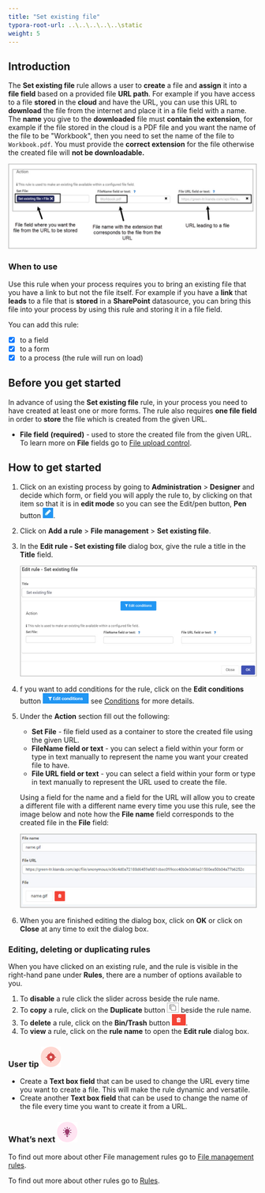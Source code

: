 ```yaml
---
title: "Set existing file"
typora-root-url: ..\..\..\..\..\static
weight: 5
---
```


## Introduction

The **Set existing file** rule allows a user to **create** a file and **assign** it into a **file field** based on a provided file **URL path**. For example if you have access to a file **stored** in the **cloud** and have the URL, you can use this URL to **download** the file from the internet and place it in a file field with a name. The **name** you give to the **downloaded** file must **contain the extension**, for example if the file stored in the cloud is a PDF file and you want the name of the file to be "Workbook", then you need to set the name of the file to `Workbook.pdf`. You must provide the **correct extension** for the file otherwise the created file will **not be downloadable.**

![Correct file extension](/images/set-file-extension2.jpg)

### When to use 
Use this rule when your process requires you to bring an existing file that you have a link to but not the file itself. For example if you have a **link** that **leads** to a file that is **stored** in a **SharePoint** datasource, you can bring this file into your process by using this rule and storing it in a file field.

You can add this rule:

- [x] to a field
- [x] to a form
- [x] to a process (the rule will run on load)

## Before you get started

In advance of using the **Set existing file** rule, in your process you need to have created at least one or more forms. The rule also requires **one file field** in order to **store** the file which is created from the given URL.  

- **File field** **(required)** - used to store the created file from the given URL. To learn more on **File** fields go to [File upload control](/docs/platform/controls/input/file-upload/).

## How to get started

1. Click on an existing process by going to **Administration** > **Designer** and decide which form, or field you will apply the rule to, by clicking on that item so that it is in **edit mode** so you can see the Edit/pen button, **Pen** button ![Pen button](/images/penicon.png).

2. Click on **Add a rule** > **File management** > **Set existing file**.

3. In the **Edit rule - Set existing file** dialog box, give the rule a title in the **Title** field.

   ![Edit rule - set existing file](/images/set-file-edit-rule.jpg)

4. f you want to add conditions for the rule, click on the **Edit conditions** button ![Edit conditions button](/images/editconditions.png) see [Conditions](/docs/platform/rules/general/add-conditions/) for more details.

5. Under the **Action** section fill out the following:

   - **Set File** - file field used as a container to store the created file using the given URL.
   - **FileName field or text** - you can select a field within your form or type in text manually to represent the name you want your created file to have.
   - **File URL field or text** - you can select a field within your form or type in text manually to represent the URL used to create the file.

   Using a field for the name and a field for the URL will allow you to create a different file with a different name every time you use this rule, see the image below and note how the **File name** field corresponds to the created file in the **File** field:

   ![created file ussing fields](/images/set-file-result.jpg)

6. When you are finished editing the dialog box, click on **OK** or click on **Close** at any time to exit the dialog box.

### Editing, deleting or duplicating rules

When you have clicked on an existing rule, and the rule is visible in the right-hand pane under **Rules**, there are a number of options available to you.

1. To **disable** a rule click the slider across beside the rule name.
2. To **copy** a rule, click on the **Duplicate** button ![Duplicate button](/images/duplicate-button.jpg) beside the rule name.
3. To **delete** a rule, click on the **Bin/Trash** button ![Bin/Trash button](/images/bin.png).
4. To **view** a rule, click on the **rule name** to open the **Edit rule** dialog box.

### User tip ![Target icon](/images/05.png)

- Create a **Text box field** that can be used to change the URL every time you want to create a file. This will make the rule dynamic and versatile. 
- Create another **Text box field** that can be used to change the name of the file every time you want to create it from a URL.

### What’s next ![Idea icon](/images/18.png)

To find out more about other File management rules go to [File management rules](/docs/platform/rules/files/).

To find out more about other rules go to [Rules](/docs/platform/rules/).
